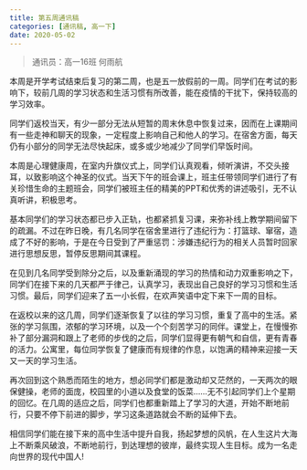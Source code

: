 ```yaml
---
title: 第五周通讯稿
categories: [通讯稿, 高一下]
date: 2020-05-02
---
```


> 通讯员：高一16班 何雨航

本周是开学考试结束后复习的第二周，也是五一放假前的一周。同学们在考试的影响下，较前几周的学习状态和生活习惯有所改善，能在疫情的干扰下，保持较高的学习效率。

同学们返校当天，有少一部分​无法从短暂的周末休息中恢复过来，因而在上课期间有一些走神和聊天的现象，一定程度上影响自己和他人的学习。在宿舍方面，每天仍有小部分的同学无法尽快起床，或多或少地减少了同学们早饭时间。

本周是心理健康周，在室内升旗仪式上，​同学们认真观看，倾听演讲，不交头接耳，以致影响这个神圣的仪式。当天下午的班会课上，班主任带领同学们进行了有关珍惜生命的主题班会，同学们被班主任的精美的PPT和优秀的讲述吸引，无不认真听讲，积极思考。

基本同学们的​学习状态都已步入正轨，也都紧抓复习课，来弥补线上教学期间留下的疏漏。不过在昨日晚，有几名同学在宿舍里进行了违纪行为：打篮球、窜宿，造成了不好的影响，于是在今日受到了严重惩罚：涉嫌违纪行为的相关人员暂时回家进行思想反思，暂停反思期间其课程。

在见到几名同学受到除分之后，以及重新涌现的学习的热情和动力双重影响之下，同学们在接下来的几天都严于律己，认真学习，表现出自己良好的学习习惯和生活习惯。最后，同学们迎来了五一小长假，在欢声笑语中定下来下一周的目标。

在返校以来的这几周，​同学们逐渐恢复了以往的学习习惯，重复了高中的生活。紧张的学习氛围，浓郁的学习环境，以及一个个刻苦学习的同伴。课堂上，在慢慢弥补了部分漏洞和跟上了老师的步伐的之后，同学们显得更有朝气和自信，更有青春的活力。公寓里，每位同学恢复了健康而有规律的作息，以饱满的精神来迎接一天又一天的学习生活。

再次回到这个熟悉而陌生的​地方，想必同学们都是激动却又茫然的，一天两次的眼保健操，老师的面庞，校园里的小道以及食堂的饭菜……无不引起同学们上个星期的回忆。在几周的适应之后，同学们也都重新踏上了学习的大道，开始不断地前行，只要不停下前进的脚步，学习这条道路就会不断的延伸下去。

相信同学们能在接下来的高中生活中提升自我，扬起梦想的风帆，在人生这片大海上不断乘风破浪，不断地前行，到达理想的彼岸，最终实现人生目标。成为一名走向世界的现代中国人!
